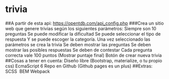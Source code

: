 # trivia
##A partir de esta api: https://opentdb.com/api_config.php
###Crea un sitio web que genere trivias según los siguientes parámetros:
Siempre son 10 preguntas
Se puede modificar la dificultad
Se puede seleccionar el tipo de respuesta
Y se puede escoger la categoría.
Una vez seleccionado las parámetros se crea la trivia
Se deben mostrar las preguntas
Se deben mostrar las posibles respuestas
Se deben de contestar
Cada pregunta correcta vale 100 puntos (Mostrar puntaje final)
Botón de crear nueva trivia
##Cosas a tener en cuenta:
Diseño libre (Bootstrap, materialize, o tu propio css)
EcmaScript 6
Repo en Github (Github pages es un plus)
##Extras: 
SCSS&nbsp;
BEM
Webpack
